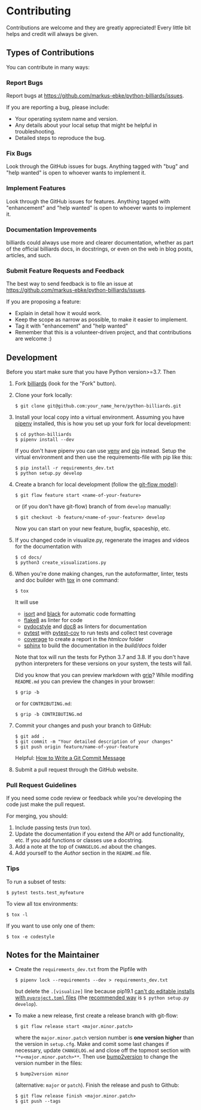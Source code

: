 # Contributing

Contributions are welcome and they are greatly appreciated!
Every little bit helps and credit will always be given.


## Types of Contributions

You can contribute in many ways:


### Report Bugs

Report bugs at https://github.com/markus-ebke/python-billiards/issues.

If you are reporting a bug, please include:

* Your operating system name and version.
* Any details about your local setup that might be helpful in troubleshooting.
* Detailed steps to reproduce the bug.


### Fix Bugs

Look through the GitHub issues for bugs. Anything tagged with "bug" and "help wanted" is open to whoever wants to implement it.


### Implement Features

Look through the GitHub issues for features. Anything tagged with "enhancement" and "help wanted" is open to whoever wants to implement it.


### Documentation Improvements

billiards could always use more and clearer documentation, whether as part of the official billiards docs, in docstrings, or even on the web in blog posts, articles, and such.


### Submit Feature Requests and Feedback

The best way to send feedback is to file an issue at https://github.com/markus-ebke/python-billiards/issues.

If you are proposing a feature:

* Explain in detail how it would work.
* Keep the scope as narrow as possible, to make it easier to implement.
* Tag it with "enhancement" and "help wanted"
* Remember that this is a volunteer-driven project, and that contributions are welcome :)


## Development

Before you start make sure that you have Python version>=3.7.
Then
1. Fork [billiards](https://github.com/markus-ebke/python-billiards) (look for the "Fork" button).
2. Clone your fork locally:
   ```shell
   $ git clone git@github.com:your_name_here/python-billiards.git
   ```
3. Install your local copy into a virtual environment.
   Assuming you have [pipenv](https://pypi.org/project/pipenv/) installed, this is how you set up your fork for local development:
   ```shell
   $ cd python-billiards
   $ pipenv install --dev
   ```
   If you don't have pipenv you can use [venv](https://docs.python.org/3/library/venv.html) and [pip](https://pypi.org/project/pip/) instead.
   Setup the virtual environment and then use the requirements-file with pip like this:
   ```shell
   $ pip install -r requirements_dev.txt
   $ python setup.py develop
   ```

4. Create a branch for local development (follow the [git-flow model](https://nvie.com/posts/a-successful-git-branching-model/)):
   ```shell
   $ git flow feature start <name-of-your-feature>
   ```
   or (if you don't have git-flow) branch of from `develop` manually:
   ```shell
   $ git checkout -b feature/<name-of-your-feature> develop
   ```
   Now you can start on your new feature, bugfix, spaceship, etc.

5. If you changed code in visualize.py, regenerate the images and videos for the documentation with
   ```shell
   $ cd docs/
   $ python3 create_visualizations.py
   ```

6. When you're done making changes, run the autoformatter, linter, tests and doc builder with [tox](https://tox.readthedocs.io/en/latest/install.html) in one command:
   ```shell
   $ tox
   ```
   It will use
     - [isort](https://pypi.org/project/isort/) and [black](https://pypi.org/project/black/) for automatic code formatting
     - [flake8](https://pypi.org/project/flake8/) as linter for code
     - [pydocstyle](https://pypi.org/project/pydocstyle/) and [doc8](https://pypi.org/project/doc8/) as linters for documentation
     - [pytest](https://pypi.org/project/pytest/) with [pytest-cov](https://pypi.org/project/pytest-cov/) to run tests and collect test coverage
     - [coverage](https://pypi.org/project/coverage/) to create a report in the _htmlcov_ folder
     - [sphinx](https://pypi.org/project/Sphinx/) to build the documentation in the _build/docs_ folder

   Note that tox will run the tests for Python 3.7 and 3.8.
   If you don't have python interpreters for these versions on your system, the tests will fail.

   Did you know that you can preview markdown with [grip](https://pypi.org/project/grip/)?
   While modifing `README.md` you can preview the changes in your browser:
   ```shell
   $ grip -b
   ```
   or for `CONTRIBUTING.md`:
   ```shell
   $ grip -b CONTRIBUTING.md
   ```

7. Commit your changes and push your branch to GitHub:
   ```shell
   $ git add .
   $ git commit -m "Your detailed description of your changes"
   $ git push origin feature/name-of-your-feature
   ```
   Helpful: [How to Write a Git Commit Message](https://chris.beams.io/posts/git-commit/)

8. Submit a pull request through the GitHub website.


### Pull Request Guidelines

If you need some code review or feedback while you're developing the code just make the pull request.

For merging, you should:
1. Include passing tests (run tox).
2. Update the documentation if you extend the API or add functionality, etc.
   If you add functions or classes use a docstring.
3. Add a note at the top of `CHANGELOG.md` about the changes.
4. Add yourself to the _Author_ section in the `README.md` file.


### Tips

To run a subset of tests:
```shell
$ pytest tests.test_myfeature
```

To view all tox environments:
```shell
$ tox -l
```

If you want to use only one of them:
```shell
$ tox -e codestyle
```


## Notes for the Maintainer

- Create the `requirements_dev.txt` from the Pipfile with
  ```shell
  $ pipenv lock --requirements --dev > requirements_dev.txt
  ```
  but delete the `.[visualize]` line because pip19.1 [can't do editable installs with ``pyproject.toml`` files](https://github.com/pypa/pip/issues/6375) (the [recommended way](https://setuptools.readthedocs.io/en/latest/setuptools.html#development-mode) is `$ python setup.py develop`).

- To make a new release, first create a release branch with git-flow:
  ```shell
  $ git flow release start <major.minor.patch>
  ```
  where the `major.minor.patch` version number is **one version higher** than the version in `setup.cfg`.
  Make and comit some last changes if necessary, update `CHANGELOG.md` and close off the topmost section with `**v<major.minor.patch>**`.
  Then use [bump2version](https://pypi.org/project/bump2version/) to change the version number in the files:
  ```shell
  $ bump2version minor
  ```
  (alternative: `major` or `patch`).
  Finish the release and push to Github:
  ```shell
  $ git flow release finish <major.minor.patch>
  $ git push --tags
  ```

